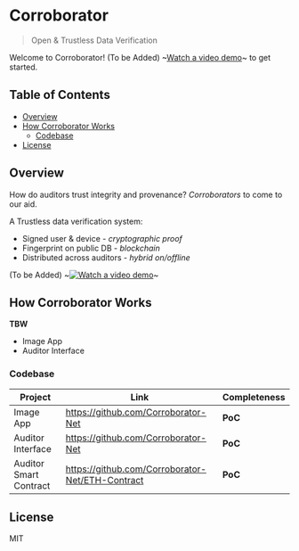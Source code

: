 # Corroborator
> Open &amp; Trustless Data Verification

Welcome to Corroborator! (To be Added) ~[Watch a video demo](https://www.youtube.com/)~  to get started.

## Table of Contents

- [Overview](#overview)
- [How Corroborator Works](#how-corroborator-works)
  - [Codebase](#codebase)
- [License](#license)

## Overview

How do auditors trust integrity and provenance? 
*Corroborators* to come to our aid.

A Trustless data verification system:
- Signed user & device - *cryptographic proof*
- Fingerprint on public DB - *blockchain*
- Distributed across auditors  - *hybrid on/offline*

(To be Added) ~[![Watch a video demo](img/TBD.png)](https://www.youtube.com/)~


## How Corroborator Works

**TBW**
- Image App
- Auditor Interface

### Codebase

| Project | Link | Completeness |
|----------|---------|--------------|
| Image App | https://github.com/Corroborator-Net | **PoC** |
| Auditor Interface | https://github.com/Corroborator-Net | **PoC** |
| Auditor Smart Contract | https://github.com/Corroborator-Net/ETH-Contract | **PoC** |

## License

MIT

